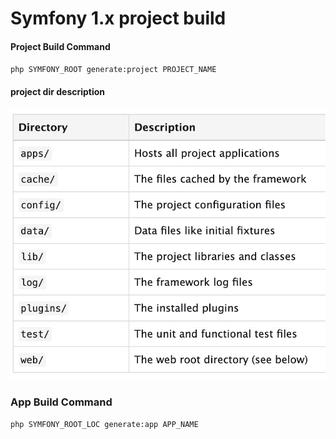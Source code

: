 # Symfony 1.x project build

#### Project Build Command

`php SYMFONY_ROOT generate:project PROJECT_NAME`

#### project dir description

![symfony1.x_project](./images/symfony1.x_project.png)

### App Build Command

`php SYMFONY_ROOT_LOC generate:app APP_NAME`

